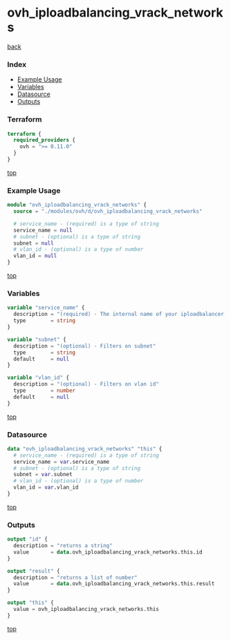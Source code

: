 # ovh_iploadbalancing_vrack_networks

[back](../ovh.md)

### Index

- [Example Usage](#example-usage)
- [Variables](#variables)
- [Datasource](#datasource)
- [Outputs](#outputs)

### Terraform

```terraform
terraform {
  required_providers {
    ovh = ">= 0.11.0"
  }
}
```

[top](#index)

### Example Usage

```terraform
module "ovh_iploadbalancing_vrack_networks" {
  source = "./modules/ovh/d/ovh_iploadbalancing_vrack_networks"

  # service_name - (required) is a type of string
  service_name = null
  # subnet - (optional) is a type of string
  subnet = null
  # vlan_id - (optional) is a type of number
  vlan_id = null
}
```

[top](#index)

### Variables

```terraform
variable "service_name" {
  description = "(required) - The internal name of your iploadbalancer."
  type        = string
}

variable "subnet" {
  description = "(optional) - Filters on subnet"
  type        = string
  default     = null
}

variable "vlan_id" {
  description = "(optional) - Filters on vlan id"
  type        = number
  default     = null
}
```

[top](#index)

### Datasource

```terraform
data "ovh_iploadbalancing_vrack_networks" "this" {
  # service_name - (required) is a type of string
  service_name = var.service_name
  # subnet - (optional) is a type of string
  subnet = var.subnet
  # vlan_id - (optional) is a type of number
  vlan_id = var.vlan_id
}
```

[top](#index)

### Outputs

```terraform
output "id" {
  description = "returns a string"
  value       = data.ovh_iploadbalancing_vrack_networks.this.id
}

output "result" {
  description = "returns a list of number"
  value       = data.ovh_iploadbalancing_vrack_networks.this.result
}

output "this" {
  value = ovh_iploadbalancing_vrack_networks.this
}
```

[top](#index)